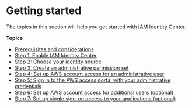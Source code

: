 # Getting started<a name="getting-started"></a>

The topics in this section will help you get started with IAM Identity Center\. 

**Topics**
+ [Prerequisites and considerations](get-started-prereqs-considerations.md)
+ [Step 1: Enable IAM Identity Center](get-started-enable-identity-center.md)
+ [Step 2: Choose your identity source](get-started-choose-identity-source.md)
+ [Step 3: Create an administrative permission set](get-started-create-an-administrative-permission-set.md)
+ [Step 4: Set up AWS account access for an administrative user](get-started-assign-account-access-admin-user.md)
+ [Step 5: Sign in to the AWS access portal with your administrative credentials](get-started-sign-in-access-portal.md)
+ [Step 6: Set up AWS account access for additional users \(optional\)](set-up-single-sign-on-access-to-accounts.md)
+ [Step 7: Set up single sign\-on access to your applications \(optional\)](set-up-single-sign-on-access-to-applications.md)